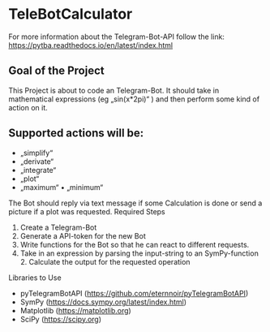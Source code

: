 # TeleBotCalculator

For more information about the Telegram-Bot-API follow the link:
  https://pytba.readthedocs.io/en/latest/index.html



## Goal of the Project

This Project is about to code an Telegram-Bot. It should take in mathematical expressions (eg „sin(x*2pi)“ ) and then perform some kind of action on it.

## Supported actions will be: 
- „simplify“
- „derivate“
- „integrate“
- „plot“
- „maximum“ • „minimum“

The Bot should reply via text message if some Calculation is done or send a picture if a plot was requested.
Required Steps
1. Create a Telegram-Bot
2. Generate a API-token for the new Bot
3. Write functions for the Bot so that he can react to different requests.
4. Take in an expression by parsing the input-string to an SymPy-function 2. Calculate the output for the requested operation

Libraries to Use

- pyTelegramBotAPI (https://github.com/eternnoir/pyTelegramBotAPI) 
- SymPy (https://docs.sympy.org/latest/index.html)
- Matplotlib (https://matplotlib.org)
- SciPy (https://scipy.org)
